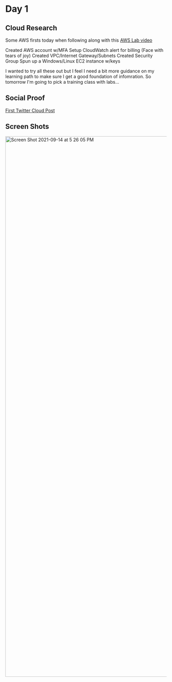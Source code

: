 # Day 1

## Cloud Research

Some AWS firsts today when following along with this [AWS Lab video](https://youtu.be/uo_Xf_pGTvg)

Created AWS account w/MFA
Setup CloudWatch alert for billing (Face with tears of joy)
Created VPC/Internet Gateway/Subnets
Created Security Group
Spun up a Windows/Linux EC2 instance w/keys

I wanted to try all these out but I feel I need a bit more guidance on my learning path to make sure I get a good foundation of infomration. So tomorrow I'm going to pick a training class with labs...

## Social Proof

[First Twitter Cloud Post](https://twitter.com/JBizzle703/status/1437447392983388161)

## Screen Shots
<img width="1684" alt="Screen Shot 2021-09-14 at 5 26 05 PM" src="https://user-images.githubusercontent.com/90277861/133337043-4a6ed9a7-46a5-498b-b394-b6a32b96e7af.png">
